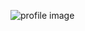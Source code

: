 ![profile image](https://scontent-waw1-1.xx.fbcdn.net/v/t39.30808-6/243716663_3094297917515923_6888259490799491699_n.jpg?_nc_cat=106&ccb=1-7&_nc_sid=730e14&_nc_ohc=4h9QBwak6_oAX9FWR8J&_nc_ht=scontent-waw1-1.xx&oh=00_AT9rOXEOxaqoK3npTwnvATTgad4Gkm0nSrbVVmI1XKa7rw&oe=62A640A3)

